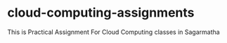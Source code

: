 # cloud-computing-assignments
This is Practical Assignment For Cloud Computing classes in Sagarmatha
